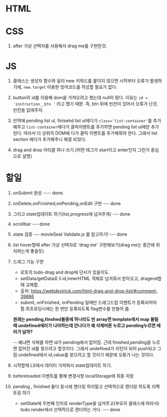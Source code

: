 # HTML

# CSS

1. after 가상 선택자를 사용해서 drag me를 구현한것.

# JS

1. 클래스는 생성자 함수와 달리 new 키워드를 붙이지 않으면 시작부터 오류가 발생하기에, `new.target` 이용한 방어코드를 작성할 필요가 없다.

2. button의 id를 이용해 dom을 가져오려고 했는데 null이 떴다. 이유는 `id = 'instruction__btn '` 라고 했기 때문. 즉, btn 뒤에 빈칸이 있어서 오류가 난것. 빈칸을 없애주자.

3. 만약에 pending list ul, finisehd list ul에다가 `class='list-container'`를 추가해주고 `list-container`에다가 클릭이벤트를 추가하면 pending list ul에만 추가된다. 따라서 더 상위의 DOM에 다가 클릭 이벤트를 추가해줘야 한다. 그래서 list section 에다가 추가해주니 해결 되었다.

4. drag and drop 아티클 하나 쓰기.(어떤 태그가 start이고 enter인지 그런거 중심으로 설명)

# 할일

1. onSubmit 완성 ---- done.
2. onDelete,onFinished,onPending,onEdit 구현 --- done
3. 그리고 state업데이트 하기(list,progress에 넘겨주게) --- done
4. scrollbar --- done
5. state 검증 --- movieSeat Validate.js 를 참고하기! --- done
6. list hover할때 after 가상 선택자로 'drag me' 구현해보기(drag me는 중간에 위치하는게 좋을듯)
7. 드래그 기능 구현

   - 로토의 todo-drag and drop에 단서가 있을지도
   - setData/getData로 li.id,innerHTML 객체로 넘겨줘서 받아오고, dragend할때 교체함.
   - 출처: https://webdevtrick.com/html-drag-and-drop-list/#comment-39886
   - submit, onFinished, onPending 일때만 드래그드랍 이벤트가 등록되어야 함.최초로딩시에는 한 번만 등록되도록 flag변수를 만들어 줌.

   **원래는 pending,finshed둘중에 하나라도 빈 array면 template에서 map 돌릴때 undefined에러가 나야하는데 안나다가 왜 삭제버튼 누르고 pending누르면 에러가 날까?**

   -- 왜냐면 삭제를 하면 id가 pending에서 없어짐. 근데 finished,pending을 누르면 없어진 id를 찾으려고 할것이다. 그래서 undefined가 리턴이 되어 push되고 그럼 undefined에서 id,value를 찾으려고 할 것이기 때문에 오류가 나는 것이다.

8. 시작할때 LS에서 데이터 가져와서 state업데이트 하기.
9. beforeloaded 이벤트를 통해 변경사항 localStorage에 최종 저장
10. pending , finished 둘다 동시에 랜더링 하지말고 선택적으로 랜더링 하도록 리팩토링 하기
    - setState에 두번째 인자로 renderType을 넘겨주고(부모의 클래스에 따라서) todo.render에서 선택적으로 랜더하는 거다. --- done
